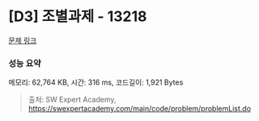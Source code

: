 # [D3] 조별과제 - 13218 

[문제 링크](https://swexpertacademy.com/main/code/problem/problemDetail.do?contestProbId=AXzjvCCq-PwDFASs) 

### 성능 요약

메모리: 62,764 KB, 시간: 316 ms, 코드길이: 1,921 Bytes



> 출처: SW Expert Academy, https://swexpertacademy.com/main/code/problem/problemList.do